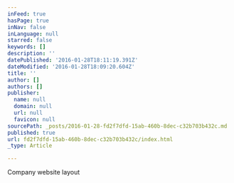 ```yaml
---
inFeed: true
hasPage: true
inNav: false
inLanguage: null
starred: false
keywords: []
description: ''
datePublished: '2016-01-28T18:11:19.391Z'
dateModified: '2016-01-28T18:09:20.604Z'
title: ''
author: []
authors: []
publisher:
  name: null
  domain: null
  url: null
  favicon: null
sourcePath: _posts/2016-01-28-fd2f7dfd-15ab-460b-8dec-c32b703b432c.md
published: true
url: fd2f7dfd-15ab-460b-8dec-c32b703b432c/index.html
_type: Article

---
```

Company website layout